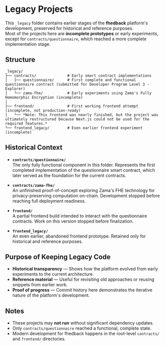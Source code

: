 # Legacy Projects

This `_legacy` folder contains earlier stages of the **fhedback** platform's development, preserved for historical and reference purposes.  
Most of the projects here are **incomplete prototypes** or early experiments, except for `contracts/questionnaire`, which reached a more complete implementation stage.

## Structure

```
_legacy/
├── contracts/              # Early smart contract implementations
│   ├── questionnaire/      # First complete and functional questionnaire contract (submitted for Developer Program Level 3 - Explorer)
│   └── zama-fhe/           # Early experiments using Zama's Fully Homomorphic Encryption (incomplete)
│
├── frontend/               # First working frontend attempt (incomplete, not production-ready)
│   └── *Note: This frontend was nearly finished, but the project was ultimately restructured because Next.js could not be used for the required features.*
└── frontend_legacy/        # Even earlier frontend experiment (incomplete)
```

## Historical Context

- **`contracts/questionnaire/`**  
    The only fully functional component in this folder. Represents the first completed implementation of the questionnaire smart contract, which later served as the foundation for the current contracts.
    
- **`contracts/zama-fhe/`**  
    An unfinished proof-of-concept exploring Zama's FHE technology for privacy-preserving computation on-chain. Development stopped before reaching full deployment readiness.

- **`frontend/`**  
    A partial frontend build intended to interact with the questionnaire contracts. Work on this version stopped before finalization.

- **`frontend_legacy/`**  
    An even earlier, abandoned frontend prototype. Retained only for historical and reference purposes.

## Purpose of Keeping Legacy Code

- **Historical transparency** — Shows how the platform evolved from early experiments to the current architecture.
- **Reference material** — Useful for revisiting old approaches or reusing snippets from earlier work.
- **Proof of progress** — Commit history here demonstrates the iterative nature of the platform's development.

## Notes

- These projects may **not run** without significant dependency updates.
- Only `contracts/questionnaire` reached a functional, complete state.
- Modern development for fhedback happens in the root-level `contracts/` and `frontend/` directories.
